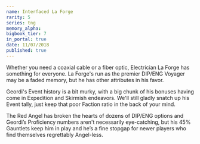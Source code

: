 ```yaml
---
name: Interfaced La Forge
rarity: 5
series: tng
memory_alpha:
bigbook_tier: 7
in_portal: true
date: 11/07/2018
published: true
---
```


Whether you need a coaxial cable or a fiber optic, Electrician La Forge has something for everyone. La Forge's run as the premier DIP/ENG Voyager may be a faded memory, but he has other attributes in his favor.

Geordi's Event history is a bit murky, with a big chunk of his bonuses having come in Expedition and Skirmish endeavors. We'll still gladly snatch up his Event tally, just keep that poor Faction ratio in the back of your mind.

The Red Angel has broken the hearts of dozens of DIP/ENG options and Geordi’s Proficiency numbers aren't necessarily eye-catching, but his 45% Gauntlets keep him in play and he’s a fine stopgap for newer players who find themselves regrettably Angel-less.
